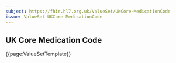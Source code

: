 ```yaml
---
subject: https://fhir.hl7.org.uk/ValueSet/UKCore-MedicationCode
issue: ValueSet-UKCore-MedicationCode
---
```

## UK Core Medication Code

{{page:ValueSetTemplate}}